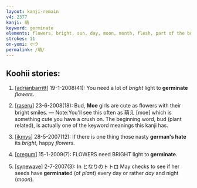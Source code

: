 ```yaml
---
layout: kanji-remain
v4: 2377
kanji: 萌
keyword: germinate
elements: flowers, bright, sun, day, moon, month, flesh, part of the body
strokes: 11
on-yomi: ホウ
permalink: /萌/
---
```


## Koohii stories: 

1) [<a href="http://kanji.koohii.com/profile/adrianbarritt">adrianbarritt</a>] 19-1-2008(41): You need a lot of <em>bright</em> light to<strong> germinate</strong> <em>flowers</em>.

2) [<a href="http://kanji.koohii.com/profile/raseru">raseru</a>] 23-6-2008(18): Bud, <strong>Moe</strong> girls are cute as flowers with their bright smiles. ― Note:You&#039;ll see this often as 萌え [moe] which is something cute you have a crush on. The beginning word, bud (plant related), is actually one of the keyword meanings this kanji has.

3) [<a href="http://kanji.koohii.com/profile/ikmys">ikmys</a>] 28-5-2007(12): If there is one thing those nasty <strong>german&#039;s hate</strong> its <em>bright</em>, happy <em>flowers</em>.

4) [<a href="http://kanji.koohii.com/profile/oregum">oregum</a>] 15-1-2009(7): FLOWERS need BRIGHT light to<strong> germinate</strong>.

5) [<a href="http://kanji.koohii.com/profile/synewave">synewave</a>] 2-7-2007(3): In となりのトトロ May checks to see if her seeds have<strong> germinate</strong>d (of <em>plant</em>) every day or rather <em>day</em> and night (<em>moon</em>).

